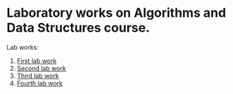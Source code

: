 # Laboratory works on Algorithms and Data Structures course.

Lab works:
1. [First lab work](https://github.com/artemkaxdxd/ASD_Labs/tree/main/Lab1)
2. [Second lab work](https://github.com/artemkaxdxd/ASD_Labs/tree/main/Lab2)
3. [Third lab work](https://github.com/artemkaxdxd/ASD_Labs/tree/main/Lab3)
4. [Fourth lab work](https://github.com/artemkaxdxd/ASD_Labs/tree/main/Lab4)